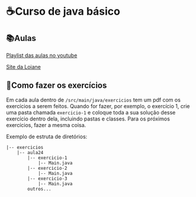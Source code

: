 # ☕Curso de java básico

## 📚Aulas
<a href="https://www.youtube.com/watch?v=LnORjqZUMIQ&list=PLGxZ4Rq3BOBq0KXHsp5J3PxyFaBIXVs3r">Playlist das aulas no youtube</a>

<a href="https://loiane.training/curso/java-basico">Site da Loiane</a>

## 📝Como fazer os exercícios

Em cada aula dentro de ```/src/main/java/exercicios``` tem um pdf com os exercícios a serem feitos. Quando for fazer, por exemplo, o exercício 1, crie uma pasta chamada ```exercicio-1``` e coloque toda a sua solução desse exercício dentro dela, incluindo pastas e classes. Para os próximos exercícios, fazer a mesma coisa.

Exemplo de estruta de diretórios:
```
|-- exercicios
    |-- aula24
        |-- exercicio-1
            |-- Main.java
        |-- exercicio-2
            |-- Main.java
        |-- exercicio-3
            |-- Main.java
        outros...
```